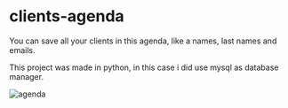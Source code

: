 # clients-agenda
You can save all your clients in this agenda, like a names, last names and emails.

This project was made in python, in this case i did use mysql as database manager. 


![agenda](https://user-images.githubusercontent.com/49222619/94342294-c6675880-ffd5-11ea-81b8-ae24994476c3.JPG)
